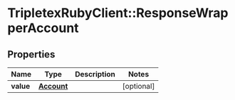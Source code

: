 # TripletexRubyClient::ResponseWrapperAccount

## Properties
Name | Type | Description | Notes
------------ | ------------- | ------------- | -------------
**value** | [**Account**](Account.md) |  | [optional] 


